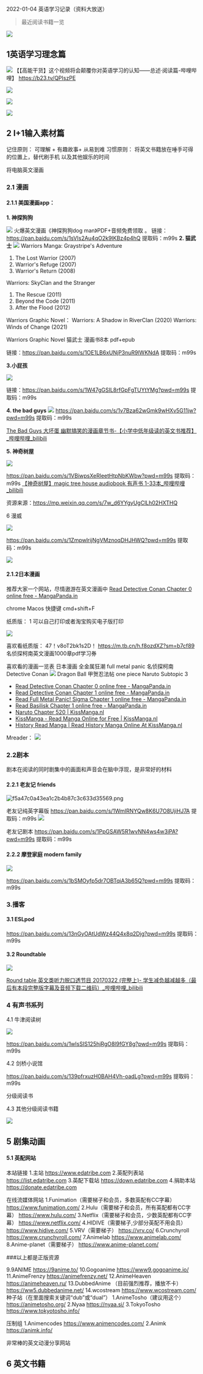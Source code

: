 
2022-01-04 英语学习记录（资料大放送）
> 最近阅读书籍一览

![](https://tva1.sinaimg.cn/large/008i3skNly1gy1035adwxj30u0140gu4.jpg)
## 1英语学习理念篇
![](https://tva1.sinaimg.cn/large/008i3skNly1gy0bff3gv0j31hy0u07bl.jpg)
【【高能干货】这个视频将会颠覆你对英语学习的认知——总述·阅读篇-哔哩哔哩】 https://b23.tv/QPIszPE

![](https://tva1.sinaimg.cn/large/008i3skNly1gy0bhorsshj31620sijxc.jpg)

![](https://tva1.sinaimg.cn/large/008i3skNly1gy0bjwndi7j315y0smn1n.jpg)


![](https://tva1.sinaimg.cn/large/008i3skNly1gy0bgtrp7aj31620smjzw.jpg)

## 2 I+1输入素材篇

记住原则： 可理解 + 有趣故事+ 从易到难
习惯原则： 将英文书籍放在唾手可得的位置上，替代刷手机 以及其他娱乐的时间

将电脑英文漫画

### 2.1 漫画

#### 2.1.1 美国漫画app：


**1. 神探狗狗**

![](https://tva1.sinaimg.cn/large/008i3skNgy1gy0wu4xxxjj30m80h5jvg.jpg)
火爆英文漫画《神探狗狗dog man》PDF+音频免费领取
。
链接：https://pan.baidu.com/s/1sVIs2Au4qO2k9IKBz4p4hQ 
提取码：m99s 
**2. 猫武士**
![](https://tva1.sinaimg.cn/large/008i3skNgy1gy0wq2iwu3j30m80xvgt9.jpg)
Warriors Manga: Graystripe's Adventure
1. The Lost Warrior (2007)
2. Warrior's Refuge (2007)
3. Warrior's Return (2008)

Warriors: SkyClan and the Stranger
1. The Rescue (2011)
2. Beyond the Code (2011)
3. After the Flood (2012)

Warriors Graphic Novel：
Warriors: A Shadow in RiverClan (2020)
Warriors: Winds of Change (2021)

Warriors Graphic Novel 猫武士 漫画书8本 pdf+epub

链接：https://pan.baidu.com/s/1OE1LB6xUNjP3nuR9lWKNdA 
提取码：m99s 


**3.小屁孩**
 
 
 ![](https://tva1.sinaimg.cn/large/008i3skNgy1gy0xmxfblcj30rs0doafo.jpg)
 
链接：https://pan.baidu.com/s/1W47gGSIL8rfGpFgTUYtYMg?pwd=m99s 
提取码：m99s 

**4. the bad guys**
![](https://tva1.sinaimg.cn/large/008i3skNgy1gy0xsl8m0qj30fd0jg0uy.jpg)
https://pan.baidu.com/s/1v7Bza62wGmk9wHXv5G11jw?pwd=m99s 
提取码：m99s 

[The Bad Guys 大坏蛋 幽默搞笑的漫画章节书-【小学中低年级读的英文书推荐】_哔哩哔哩_bilibili](https://www.bilibili.com/video/BV15M4y1w7uh?p=1&share_medium=iphone&share_plat=ios&share_session_id=F92EF26A-42DB-4284-A90C-ECC400CAD085&share_source=COPY&share_tag=s_i&timestamp=1641226489&unique_k=d1wf4Ci)


**5. 神奇树屋**

![](https://tva1.sinaimg.cn/large/008i3skNgy1gy0y7m2ovvj30hk0oj782.jpg)

https://pan.baidu.com/s/1VBiwpsXeRleetHtpNbKWbw?pwd=m99s 
提取码：m99s 
[【神奇树屋】magic tree house audiobook 有声书 1-33本_哔哩哔哩_bilibili](https://www.bilibili.com/video/BV1ZV411U7x6?p=1&share_medium=iphone&share_plat=ios&share_session_id=7B493274-ED5C-489A-A4B8-435FD4E4CEEA&share_source=COPY&share_tag=s_i&timestamp=1641226665&unique_k=9K5caz9)

资源来源：https://mp.weixin.qq.com/s/7w_d6YYgyUgClLh02HXTHQ


6 漫威


![](https://tva1.sinaimg.cn/large/008i3skNgy1gy0zeplzmgj30u0135dsh.jpg)

https://pan.baidu.com/s/1ZmpwlrijNgVMznoqDHJHWQ?pwd=m99s 
提取码：m99s 

![](https://tva1.sinaimg.cn/large/008i3skNgy1gy0zfuyq7tj30u01sx436.jpg)
#### 2.1.2日本漫画

推荐大家一个网站，尽情遨游在英文漫画中
[Read Detective Conan Chapter 0 online free - MangaPanda.in](http://mangapanda.in/detective-conan-chapter-0#1)

chrome Macos 快捷键 cmd+shift+F



纸质版：
1 可以自己打印或者淘宝购买电子版打印

![](https://tva1.sinaimg.cn/large/008i3skNly1gy0bwzyyc8j30u01hnn0j.jpg)

喜欢看纸质版：
47！v8oT2bk1s2D！ https://m.tb.cn/h.f8ozdXZ?sm=b7cf89  名侦探柯南英文漫画1000章pdf学习券

喜欢看的漫画一览表
	日本漫画
		全金属狂潮 full metal panic
		名侦探柯南 Detective Conan
        ![](https://tva1.sinaimg.cn/large/008i3skNgy1gy0zdbtl4gj30u0120q9a.jpg)
		Dragon Ball
		甲贺忍法帖
		one piece
		Naruto
	Subtopic 3
 * [Read Detective Conan Chapter 0 online free - MangaPanda.in](http://mangapanda.in/detective-conan-chapter-0#4)
* [Read Detective Conan Chapter 1 online free - MangaPanda.in](http://mangapanda.in/detective-conan-chapter-1#16)
* [Read Full Metal Panic! Sigma Chapter 1 online free - MangaPanda.in](http://mangapanda.in/full-metal-panic-sigma-chapter-1#29)
* [Read Basilisk Chapter 1 online free - MangaPanda.in](http://mangapanda.in/basilisk-chapter-1#20)
* [Naruto Chapter 520 | KissManga.nl](http://kissmanga.nl/naruto-chapter-520#4)
* [KissManga - Read Manga Online for Free | KissManga.nl](http://kissmanga.nl/search?q=iron)
* [History Read Manga | Read History Manga Online At KissManga.nl](http://kissmanga.nl/history-manga)



Mreader：
![](https://tva1.sinaimg.cn/large/008i3skNly1gy0wl1272ij30u01sxncf.jpg)




### 2.2剧本
剧本在阅读的同时剧集中的画面和声音会在脑中浮现，是非常好的材料

#### 2.2.1 老友记 friends
![f5a47c0a43ea1c2b4b87c3c633d35569.png](evernotecid://3503254C-764F-4ECC-8FD3-D16B45A69A1C/appyinxiangcom/16792945/ENResource/p9691)


老友记纯英字幕版
https://pan.baidu.com/s/1WmIRNYQw8K6U7O8UjiHJ7A 
提取码：m99s 
![](https://tva1.sinaimg.cn/large/008i3skNgy1gy0zky6h08j31400u0tgz.jpg)


老友记剧本
https://pan.baidu.com/s/1PpGSAW5R1wvNN4ws4w3iPA?pwd=m99s 
提取码：m99s

#### 2.2.2 摩登家庭 modern family
![](https://tva1.sinaimg.cn/large/008i3skNgy1gy0x43mrukj30oa0y2dn3.jpg)

https://pan.baidu.com/s/1bSMOyfp5dr7OBTqiA3b65Q?pwd=m99s 
提取码：m99s 


### 3.播客


#### 3.1 ESLpod

https://pan.baidu.com/s/13nGyOAtUdWz44Q4x8q2Djg?pwd=m99s 
提取码：m99s 

#### 3.2  Roundtable
![](https://tva1.sinaimg.cn/large/008i3skNgy1gy0z49zkvej30u01sxthc.jpg)

[Round table 英文类听力脱口透节目 20170322 (完整上)- 学生减负越减越多（最后有本段完整版字幕及音频下载二维码）_哔哩哔哩_bilibili](https://www.bilibili.com/video/BV1WS4y1Q7cw?p=1&share_medium=iphone&share_plat=ios&share_session_id=ECC5700D-9706-484E-825B-F61DF2488279&share_source=GENERIC&share_tag=s_i&timestamp=1641229339&unique_k=59TNSAs)

### 4 有声书系列

4.1 牛津阅读树

![](https://tva1.sinaimg.cn/large/008i3skNgy1gy0yldyyzzj308w08w74t.jpg)

https://pan.baidu.com/s/1wIsSIS125hjRgO8l9fGY8g?pwd=m99s 
提取码：m99s 



4.2 剑桥小说馆



https://pan.baidu.com/s/139pfrxuzH0BAH4Vh-oadLg?pwd=m99s 
提取码：m99s 

分级阅读书

4.3 其他分级阅读书籍


![](https://tva1.sinaimg.cn/large/008i3skNgy1gy0zc8b1xtj30u01sx40i.jpg)

## 5 剧集动画

#### 5.1 英配网站

本站链接
1.主站 
https://www.edatribe.com
2.英配列表站
https://list.edatribe.com
3.英配下载站
https://down.edatribe.com
4.捐助本站
https://donate.edatribe.com



在线流媒体网站
1.Funimation（需要梯子和会员，多数英配有CC字幕）
https://www.funimation.com/
2.Hulu（需要梯子和会员，所有英配都有CC字幕）
https://www.hulu.com/
3.Netflix（需要梯子和会员，少数英配都有CC字幕）
https://www.netflix.com/
4.HIDIVE（需要梯子,少部分英配不用会员）
https://www.hidive.com/
5.VRV（需要梯子）
https://vrv.co/
6.Crunchyroll
https://www.crunchyroll.com/
7.Animelab
https://www.animelab.com/
8.Anime-planet（需要梯子）
https://www.anime-planet.com/

###以上都是正版资源

9.9ANIME
https://9anime.to/
10.Gogoanime
https://www9.gogoanime.io/
11.AnimeFrenzy
https://animefrenzy.net/
12.AnimeHeaven
https://animeheaven.ru/
13.DubbedAnime （目前强烈推荐，播放不卡）
https://ww5.dubbedanime.net/
14.wcostream
https://www.wcostream.com/
种子站（在里面搜索关键词“dub”或“dual”）
1.AnimeTosho（建议用这个）
https://animetosho.org/
2.Nyaa
https://nyaa.si/
3.TokyoTosho
https://www.tokyotosho.info/

压制组
1.Animencodes
https://www.animencodes.com/
2.Animk
https://animk.info/


非常棒的英文动漫分享网站


## 6 英文书籍




